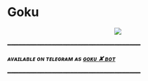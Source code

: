 # Goku

<p align="center">

  <img src="https://telegra.ph/file/07f91d036eb4759966e52.jpg">

</p>

━━━━━━━━━━━━━━━━━━━━━━━━━━━━━━━━━━━━

 _**ᴀᴠᴀɪʟᴀʙʟᴇ ᴏɴ ᴛᴇʟᴇɢʀᴀᴍ ᴀs [ɢᴏᴋᴜ ✘ ʙᴏᴛ](https://t.me/GokuXbot)**_

━━━━━━━━━━━━━━━━━━━━━━━━━━━━━━━━━━━━








